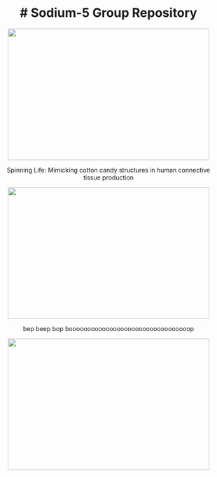 <h1 align="center">
# Sodium-5 Group Repository
</h1>

<p align="center">
  <img width="460" height="300" src="https://ychef.files.bbci.co.uk/live/624x351/p03scg38.jpg">
</p>

<p align="center">Spinning Life: Mimicking cotton candy structures in human connective tissue production</p>

<p align="center">
  <img width="460" height="300" src="https://image.made-in-china.com/201f0j00tidzNyeCnPfY/Uhpc-Polymer-Synthetic-Fiber-Anti-Crack-High-Performance-Fibre.jpg">
</p>

<p align="center">bep beep bop booooooooooooooooooooooooooooooooop</p>

<p align="center">
  <img width="460" height="300" src="https://assets.iflscience.com/assets/articleNo/33774/aImg/10167/1464384689-1214-cotton-candy-machine-used-to-create-tiny-artificial-blood-vessels-o.webp">
</p>
